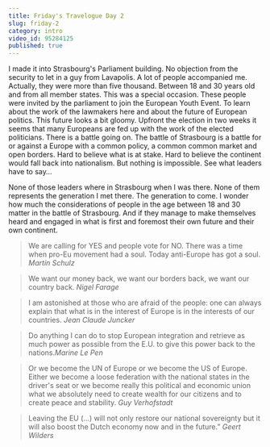 ```yaml
---
title: Friday's Travelogue Day 2
slug: friday-2
category: intro
video_id: 95284125
published: true
---
```

I made it into Strasbourg's Parliament building. No objection from the security to let in a guy from Lavapolis. A lot of people accompanied me. Actually, they were more than five thousand. Between 18 and 30 years old and from all member states. This was a special occasion. These people were invited by the parliament to join the European Youth Event. To learn about the work of the lawmakers here and about the future of European politics. This future looks a bit gloomy. Upfront the election in two weeks it seems that many Europeans are fed up with the work of the elected politicians. There is a battle going on. The battle of Strasbourg is a battle for or against a Europe with a common policy, a common common market and open borders. Hard to believe what is at stake. Hard to believe the continent would fall back into nationalism. But nothing is impossible. See what leaders have to say…

None of those leaders where in Strasbourg when I was there. None of them represents the generation I met there. The generation to come. I wonder how much the considerations of people in the age between 18 and 30 matter in the battle of Strasbourg. And if they manage to make themselves heard and engaged in what is first and foremost their own future and their own continent. 

> We are calling for YES and people vote for NO. There was a time when pro-Eu movement had a soul. Today anti-Europe has got a soul. _Martin Schulz_

> We want our money back, we want our borders back, we want our country back. _Nigel Farage_

> I am astonished at those who are afraid of the people: one can always explain that what is in the interest of Europe is in the interests of our countries. _Jean Claude Juncker_

> Do anything I can do to stop European integration and retrieve as much power as possible from the E.U. to give this power back to the nations._Marine Le Pen_

> Or we become the UN of Europe or we become the US of Europe. Either we become a loose federation with the national states in the driver's seat or we become really this political and economic union what we absolutely need to create wealth for our citizens and to create peace and stability. _Guy Verhofstadt_

> Leaving the EU (…) will not only restore our national sovereignty but it will also boost the Dutch economy now and in the future.” _Geert Wilders_




